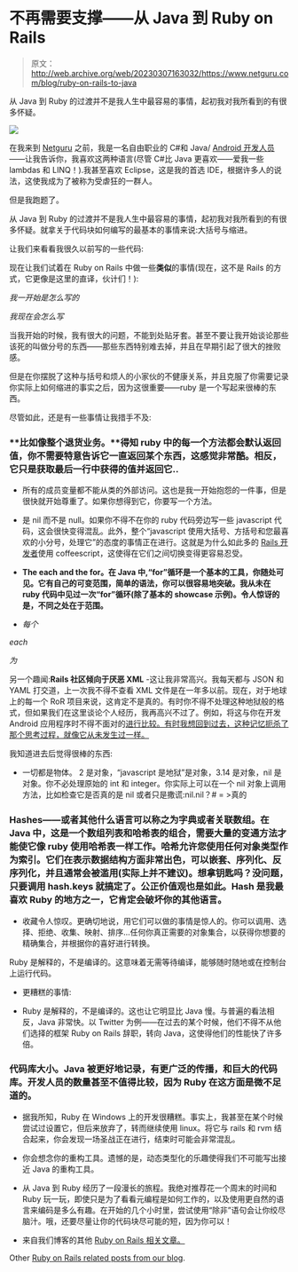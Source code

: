 # 不再需要支撑——从 Java 到 Ruby on Rails

> 原文：<http://web.archive.org/web/20230307163032/https://www.netguru.com/blog/ruby-on-rails-to-java>

 从 Java 到 Ruby 的过渡并不是我人生中最容易的事情，起初我对我所看到的有很多怀疑。

![](img/885d54b6cc937d99f58ad2ee7a82932c.png)

在我来到 [Netguru](/web/20221007083944/https://www.netguru.com/) 之前，我是一名自由职业的 C#和 Java/ [Android 开发人员](/web/20221007083944/https://www.netguru.com/services/android-mobile-development)——让我告诉你，我喜欢这两种语言(尽管 C#比 Java 更喜欢——爱我一些 lambdas 和 LINQ！).我甚至喜欢 Eclipse，这是我的首选 IDE，根据许多人的说法，这使我成为了被称为受虐狂的一群人。

但是我跑题了。

从 Java 到 Ruby 的过渡并不是我人生中最容易的事情，起初我对我所看到的有很多怀疑。就拿关于代码块如何编写的最基本的事情来说:大括号与缩进。

让我们来看看我很久以前写的一些代码:

现在让我们试着在 Ruby on Rails 中做一些**类似**的事情(现在，这不是 Rails 的方式，它更像是这里的直译，伙计们！):

*我一开始是怎么写的*

*我现在会怎么写*

当我开始的时候，我有很大的问题，不能到处贴牙套。甚至不要让我开始谈论那些该死的叫做分号的东西——那些东西特别难去掉，并且在早期引起了很大的挫败感。

但是在你摆脱了这种与括号和烦人的小家伙的不健康关系，并且克服了你需要记录你实际上如何缩进的事实之后，因为这很重要——ruby 是一个写起来很棒的东西。

尽管如此，还是有一些事情让我措手不及:

### **比如像整个退货业务。**得知 ruby 中的每一个方法都会默认返回值，你不需要特意告诉它一直返回某个东西，这感觉非常酷。相反，它只是获取最后一行中获得的值并返回它..

*   所有的成员变量都不能从类的外部访问。这也是我一开始抱怨的一件事，但是很快就开始尊重了。如果你想得到它，你要写一个方法。

*   是 nil 而不是 null。如果你不得不在你的 ruby 代码旁边写一些 javascript 代码，这会很快变得混乱。此外，整个“javascript 使用大括号、方括号和您最喜欢的小分号，处理它”的态度的事情正在进行。这就是为什么如此多的 [Rails 开发者](/web/20221007083944/https://www.netguru.com/services/ruby-on-rails-development)使用 coffeescript，这使得在它们之间切换变得更容易忍受。

*   **The each and the for。在 Java 中,“for”循环是一个基本的工具，你随处可见。它有自己的可变范围，简单的语法，你可以很容易地突破。我从未在 ruby 代码中见过一次“for”循环(除了基本的 showcase 示例)。令人惊讶的是，不同之处在于范围。**

*   *每个*

*each*

*为*

另一个趣闻:**Rails 社区倾向于厌恶 XML** -这让我非常高兴。我每天都与 JSON 和 YAML 打交道，上一次我不得不查看 XML 文件是在一年多以前。现在，对于地球上的每一个 RoR 项目来说，这肯定不是真的。有时你不得不处理这种地狱般的格式，但如果我们在这里谈论个人经历，我再高兴不过了。例如，将这与你在开发 Android 应用程序时不得不面对的[进行比较。有时我想回到过去，这种记忆扼杀了那个思考过程，就像它从未发生过一样。](/web/20221007083944/https://www.netguru.com/blog/best-practices-in-android-app-development)

我知道进去后觉得很棒的东西:

*   一切都是物体。 2 是对象，“javascript 是地狱”是对象，3.14 是对象，nil 是对象。你不必处理原始的 int 和 integer。你实际上可以在一个 nil 对象上调用方法，比如检查它是否真的是 nil 或者只是撒谎:nil.nil？# = >真的

### **Hashes**——或者其他什么语言可以称之为字典或者关联数组。在 Java 中，这是一个数组列表和哈希表的组合，需要大量的变通方法才能使它像 ruby 使用哈希表一样工作。哈希允许您使用任何对象类型作为索引。它们在表示数据结构方面非常出色，可以嵌套、序列化、反序列化，并且通常会被滥用(实际上并不建议)。想拿钥匙吗？没问题，只要调用 hash.keys 就搞定了。公正价值观也是如此。Hash 是我最喜欢 Ruby 的地方之一，它肯定会破坏你的其他语言。

*   收藏令人惊叹。更确切地说，用它们可以做的事情是惊人的。你可以调用、选择、拒绝、收集、映射、排序…任何你真正需要的对象集合，以获得你想要的精确集合，并根据你的喜好进行转换。

Ruby 是解释的，不是编译的。这意味着无需等待编译，能够随时随地或在控制台上运行代码。

*   更糟糕的事情:

*   Ruby 是解释的，不是编译的。这也让它明显比 Java 慢。与普遍的看法相反，Java 非常快。以 Twitter 为例——在过去的某个时候，他们不得不从他们选择的框架 Ruby on Rails 辞职，转向 Java，这使得他们的性能快了许多倍。

### **代码库大小。Java 被更好地记录，有更广泛的传播，和巨大的代码库。开发人员的数量甚至不值得比较，因为 Ruby 在这方面是微不足道的。**

*   据我所知，Ruby 在 Windows 上的开发很糟糕。事实上，我甚至在某个时候尝试过设置它，但后来放弃了，转而继续使用 linux。将它与 rails 和 rvm 结合起来，你会发现一场圣战正在进行，结束时可能会非常混乱。

*   你会想念你的重构工具。遗憾的是，动态类型化的乐趣使得我们不可能写出接近 Java 的重构工具。

*   从 Java 到 Ruby 经历了一段漫长的旅程。我绝对推荐花一个周末的时间和 Ruby 玩一玩，即使只是为了看看元编程是如何工作的，以及使用更自然的语言来编码是多么有趣。在开始的几个小时里，尝试使用“除非”语句会让你绞尽脑汁。哦，还要尽量让你的代码块尽可能的短，因为你可以！

*   来自我们博客的其他 [Ruby on Rails 相关文章。](http://web.archive.org/web/20221007083944/https://www.netguru.com/blog)

Other [Ruby on Rails related posts from our blog](http://web.archive.org/web/20221007083944/https://www.netguru.com/blog).